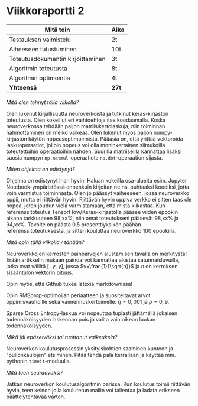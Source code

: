 # Viikkoraportti 2

| Mitä tein                         | Aika    |
| --------------------------------- | ------- |
| Testauksen valmistelu             | 2t      |
| Aiheeseen tutustuminen            | 10t     |
| Toteutusdokumentin kirjoittaminen | 3t      |
| Algoritmin toteutusta             | 8t      |
| Algoritmin optimointia            | 4t      |
| **Yhteensä**                      | **27t** |

_Mitä olen tehnyt tällä viikolla?_

Olen lukenut kirjallisuutta neuroverkoista ja tutkinut keras-kirjaston toteutusta. Olen kokeillut eri vaihtoehtoja itse koodaamalla. Koska neuroverkossa tehdään paljon matriisikertolaskuja, niin toiminnan hahmottaminen on melko vaikeaa. Olen lukenut myös paljon numpy-kirjaston käytön nopeusoptimoinnista. Pääasia on, että yrittää vektoroida laskuoperaatiot, jolloin nopeus voi olla moninkertainen silmukoilla toteutettuihin operaatioihin nähden. Suurilla matriiseilla kannattaa lisäksi suosia numpyn `np.matmul`-operaatiota `np.dot`-operaation sijasta.

_Miten ohjelma on edistynyt?_

Ohjelma on edistynyt ihan hyvin. Haluan kokeilla osa-alueita esim. Jupyter Notebook-ympäristössä ennenkuin kirjoitan ne ns. puhtaaksi koodiksi, jotta voin varmistua toiminnasta. Olen jo päässyt vaiheeseen, jossa neuroverkko oppii, mutta ei riittävän hyvin. Riittävän hyvin oppiva verkko ei sitten taas ole nopea, joten joudun vielä varmistamaan, että mistä kiikastaa. Kun referenssitoteutus TensorFlow/Keras-kirjastolla pääsee viiden epookin aikana tarkkuuteen 98,xx%, niin omat toteutukseni pääsevät 98,xx% ja 94,xx%. Tavoite on päästä 0,5 prosenttiyksikön päähän referenssitoteutuksesta, ja sitten kouluttaa neuroverkko 100 epookilla.

_Mitä opin tällä viikolla / tänään?_

Neuroverkkojen kerrosten painoarvojen alustamisen tavalla on merkitystä! Erään artikkelin mukaan painoarvot kannattaa alustaa satunnaisluvuilla, jotka ovat väliltä [$-y$, $y$], jossa $y=\frac{1}{\sqrt{n}}$ ja $n$ on kerroksen sisääntulon vektorin pituus.

Opin myös, että Github tukee latexia markdownissa!

Opin RMSprop-optimoijan periaatteen ja suositeltavat arvot oppimisvauhdille sekä vaimennuskertoimelle: $\eta=0,001$ ja $\rho=0,9$.

Sparse Cross Entropy-laskua voi nopeuttaa tuplasti jättämällä jokaisen todennäköisyyden laskennan pois ja valita vain oikean luokan todennäköisyyden.

_Mikä jäi epäselväksi tai tuottanut vaikeuksia?_

Neuroverkon koulutusprosessin yksityiskohtien saaminen kuntoon ja "pullonkaulojen" etsiminen. Pitää tehdä pala kerrallaan ja käyttää mm. pythonin `timeit`-moduulia.

_Mitä teen seuraavaksi?_

Jatkan neuroverkon koulutusalgoritmin parissa. Kun koulutus toimii riittävän hyvin, teen keinon jolla koulutetun mallin voi tallentaa ja ladata erikseen päättelytehtävää varten.
